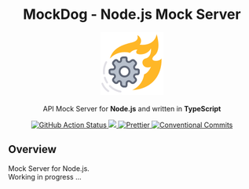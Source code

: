 <h1 align="center">MockDog - Node.js Mock Server</h1>

<p align="center">
    <img src="docs/assets/logo.png" alt="Logo" />
    <br/>
    <br/>
    API Mock Server for <strong>Node.js</strong> and written in <strong>TypeScript</strong>
</p>

<p align="center">
  <a href="https://github.com/vitorsalgado/mockdog/actions/workflows/ci.yml">
    <img src="https://github.com/vitorsalgado/mockdog/actions/workflows/ci.yml/badge.svg" alt="GitHub Action Status" />
  </a>
  <a href="https://codecov.io/gh/vitorsalgado/mockdog">
    <img src="https://codecov.io/gh/vitorsalgado/mockdog/branch/main/graph/badge.svg?token=TZPFH0EY9R"/>
  </a>
  <a href="https://github.com/prettier/prettier">
    <img src="https://img.shields.io/badge/code_style-prettier-ff69b4.svg?style=flat" alt="Prettier"/>
  </a>
  <a href="https://conventionalcommits.org">
    <img src="https://img.shields.io/badge/Conventional%20Commits-1.0.0-yellow.svg" alt="Conventional Commits"/>
  </a>
</p>

## Overview

Mock Server for Node.js.  
Working in progress ...
